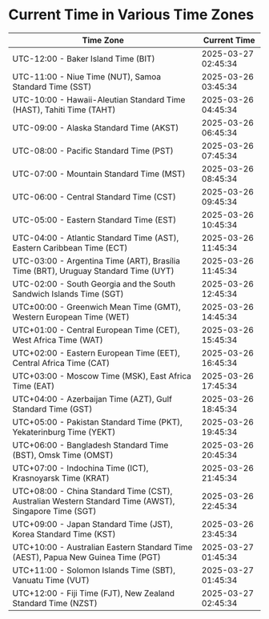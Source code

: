 # Current Time in Various Time Zones

| Time Zone | Current Time |
|-----------|--------------|
| UTC-12:00 - Baker Island Time (BIT) | 2025-03-27 02:45:34 |
| UTC-11:00 - Niue Time (NUT), Samoa Standard Time (SST) | 2025-03-26 03:45:34 |
| UTC-10:00 - Hawaii-Aleutian Standard Time (HAST), Tahiti Time (TAHT) | 2025-03-26 04:45:34 |
| UTC-09:00 - Alaska Standard Time (AKST) | 2025-03-26 06:45:34 |
| UTC-08:00 - Pacific Standard Time (PST) | 2025-03-26 07:45:34 |
| UTC-07:00 - Mountain Standard Time (MST) | 2025-03-26 08:45:34 |
| UTC-06:00 - Central Standard Time (CST) | 2025-03-26 09:45:34 |
| UTC-05:00 - Eastern Standard Time (EST) | 2025-03-26 10:45:34 |
| UTC-04:00 - Atlantic Standard Time (AST), Eastern Caribbean Time (ECT) | 2025-03-26 11:45:34 |
| UTC-03:00 - Argentina Time (ART), Brasília Time (BRT), Uruguay Standard Time (UYT) | 2025-03-26 11:45:34 |
| UTC-02:00 - South Georgia and the South Sandwich Islands Time (SGT) | 2025-03-26 12:45:34 |
| UTC±00:00 - Greenwich Mean Time (GMT), Western European Time (WET) | 2025-03-26 14:45:34 |
| UTC+01:00 - Central European Time (CET), West Africa Time (WAT) | 2025-03-26 15:45:34 |
| UTC+02:00 - Eastern European Time (EET), Central Africa Time (CAT) | 2025-03-26 16:45:34 |
| UTC+03:00 - Moscow Time (MSK), East Africa Time (EAT) | 2025-03-26 17:45:34 |
| UTC+04:00 - Azerbaijan Time (AZT), Gulf Standard Time (GST) | 2025-03-26 18:45:34 |
| UTC+05:00 - Pakistan Standard Time (PKT), Yekaterinburg Time (YEKT) | 2025-03-26 19:45:34 |
| UTC+06:00 - Bangladesh Standard Time (BST), Omsk Time (OMST) | 2025-03-26 20:45:34 |
| UTC+07:00 - Indochina Time (ICT), Krasnoyarsk Time (KRAT) | 2025-03-26 21:45:34 |
| UTC+08:00 - China Standard Time (CST), Australian Western Standard Time (AWST), Singapore Time (SGT) | 2025-03-26 22:45:34 |
| UTC+09:00 - Japan Standard Time (JST), Korea Standard Time (KST) | 2025-03-26 23:45:34 |
| UTC+10:00 - Australian Eastern Standard Time (AEST), Papua New Guinea Time (PGT) | 2025-03-27 01:45:34 |
| UTC+11:00 - Solomon Islands Time (SBT), Vanuatu Time (VUT) | 2025-03-27 01:45:34 |
| UTC+12:00 - Fiji Time (FJT), New Zealand Standard Time (NZST) | 2025-03-27 02:45:34 |

